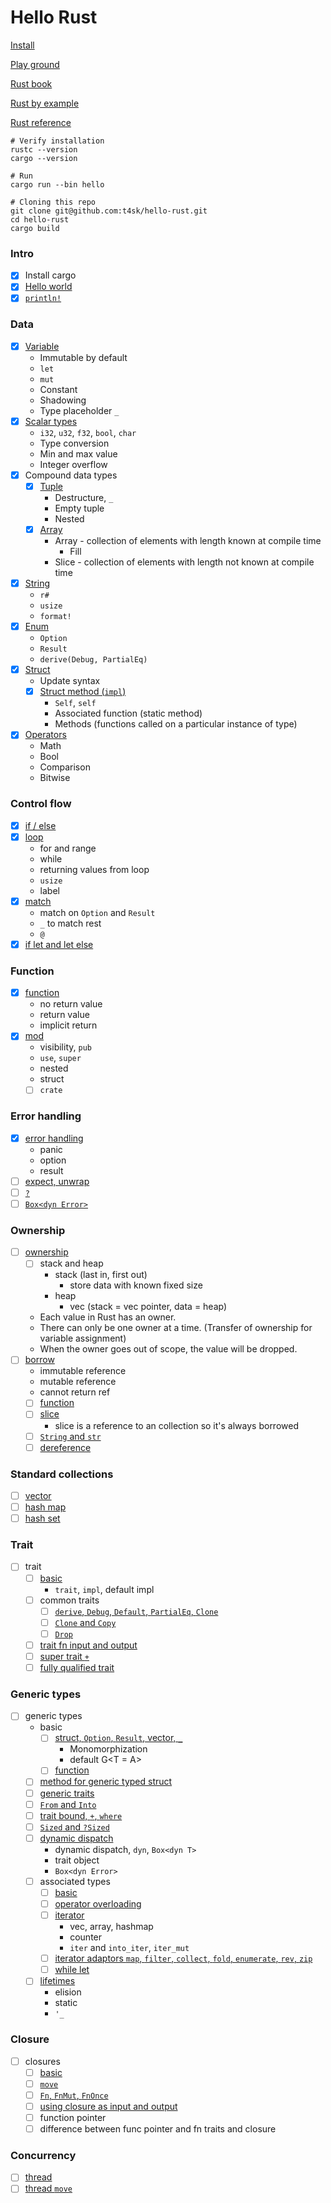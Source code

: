 # Hello Rust

[Install](https://www.rust-lang.org/tools/install)

[Play ground](https://play.rust-lang.org/?version=stable&mode=debug&edition=2021)

[Rust book](https://doc.rust-lang.org/book/title-page.html)

[Rust by example](https://doc.rust-lang.org/rust-by-example/index.html)

[Rust reference](https://doc.rust-lang.org/reference/introduction.html)

```shell
# Verify installation
rustc --version
cargo --version

# Run
cargo run --bin hello

# Cloning this repo
git clone git@github.com:t4sk/hello-rust.git
cd hello-rust
cargo build
```

### Intro

- [x] Install cargo
- [x] [Hello world](./src/bin/hello.rs)
- [x] [`println!`](./src/bin/print.rs)

### Data

- [x] [Variable](./src/bin/variable.rs)
  - Immutable by default
  - `let`
  - `mut`
  - Constant
  - Shadowing
  - Type placeholder `_`
- [x] [Scalar types](./src/bin/scalar.rs)
  - `i32`, `u32`, `f32`, `bool`, `char`
  - Type conversion
  - Min and max value
  - Integer overflow
- [x] Compound data types
  - [x] [Tuple](./src/bin/tuple.rs)
    - Destructure, `_`
    - Empty tuple
    - Nested
  - [x] [Array](./src/bin/array.rs)
    - Array - collection of elements with length known at compile time
      - Fill
    - Slice - collection of elements with length not known at compile time
- [x] [String](./src/bin/string.rs)
  - `r#`
  - `usize`
  - `format!`
- [x] [Enum](./src/bin/enum.rs)
  - `Option`
  - `Result`
  - `derive(Debug, PartialEq)`
- [x] [Struct](./src/bin/struct.rs)
  - Update syntax
  - [x] [Struct method (`impl`)](./src/bin/struct_method.rs)
    - `Self`, `self`
    - Associated function (static method)
    - Methods (functions called on a particular instance of type)
- [x] [Operators](./src/bin/operators.rs)
  - Math
  - Bool
  - Comparison
  - Bitwise

### Control flow

- [x] [if / else](./src/bin/if_else.rs)
- [x] [loop](./src/bin/loop.rs)
  - for and range
  - while
  - returning values from loop
  - `usize`
  - label
- [x] [match](./src/bin/match.rs)
  - match on `Option` and `Result`
  - `_` to match rest
  - `@`
- [x] [if let and let else](./src/bin/if_let.rs)

### Function

- [x] [function](./src/bin/func.rs)
  - no return value
  - return value
  - implicit return
- [x] [mod](./src/bin/mods.rs)
  - visibility, `pub`
  - `use`, `super`
  - nested
  - struct
  - [ ] `crate`

### Error handling

- [x] [error handling](./src/bin/error.rs)
  - panic
  - option
  - result
- [ ] [expect, unwrap](./src/bin/expect.rs)
- [ ] [`?`](./src/bin/question.rs)
- [ ] [`Box<dyn Error>`](./src/bin/box_dyn_error.rs)

### Ownership

- [ ] [ownership](./src/bin/ownership.rs)
  - [ ] stack and heap
    - stack (last in, first out)
      - store data with known fixed size
    - heap
      - vec (stack = vec pointer, data = heap)
  - Each value in Rust has an owner.
  - There can only be one owner at a time. (Transfer of ownership for variable assignment)
  - When the owner goes out of scope, the value will be dropped.
- [ ] [borrow](./src/bin/borrow.rs)
  - immutable reference
  - mutable reference
  - cannot return ref
  - [ ] [function](./src/bin/borrow_func.rs)
  - [ ] [slice](./src/bin/borrow_slice.rs)
    - slice is a reference to an collection so it's always borrowed
  - [ ] [`String` and `str`](./src/bin/borrow_string_str.rs)
  - [ ] [dereference](./src/bin/borrow_deref.rs)

### Standard collections

- [ ] [vector](./src/bin/vec.rs)
- [ ] [hash map](./src/bin/hash_map.rs)
- [ ] [hash set](./src/bin/hash_set.rs)

### Trait

- [ ] trait
  - [ ] [basic](./src/bin/trait_basic.rs)
    - `trait`, `impl`, default impl
  - [ ] common traits
    - [ ] [`derive`, `Debug`, `Default`, `PartialEq`, `Clone`](./src/bin/trait_common)
    - [ ] [`Clone` and `Copy`](./src/bin/trait_clone_copy.rs)
    - [ ] [`Drop`](./src/bin/trait_drop.rs)
  - [ ] [trait fn input and output](./src/bin/trait_fn_io.rs)
  - [ ] [super trait `+`](./src/bin/trait_super.rs)
  - [ ] [fully qualified trait](./src/bin/trait_qualified.rs)

### Generic types

- [ ] generic types
  - basic
    - [ ] [struct, `Option`, `Result`, vector, `_`](./src/bin/generic_data.rs)
      - Monomorphization
      - default G<T = A>
    - [ ] [function](./src/bin/generic_func.rs)
  - [ ] [method for generic typed struct](./src/bin/generic_method.rs)
  - [ ] [generic traits](./src/bin/generic_trait.rs)
  - [ ] [`From` and `Into`](./src/bin/generic_from_into.rs)
  - [ ] [trait bound, `+`, `where`](./src/bin/generic_trait_bound.rs)
  - [ ] [`Sized` and `?Sized`](./src/bin/generic_sized.rs)
  - [ ] [dynamic dispatch](./src/bin/generic_dyn_dispatch.rs)
    - dynamic dispatch, `dyn`, `Box<dyn T>`
    - trait object
    - `Box<dyn Error>`
  - [ ] associated types
    - [ ] [basic](./src/bin/generic_assoc_type.rs)
    - [ ] [operator overloading](./src/bin/generic_op_overload.rs)
    - [ ] [iterator](./src/bin/generic_iter.rs)
      - vec, array, hashmap
      - counter
      - `iter` and `into_iter`, `iter_mut`
    - [ ] [iterator adaptors `map`, `filter`, `collect`, `fold`, `enumerate`, `rev`, `zip`](./src/bin/generic_iter_adaptor.rs)
    - [ ] [while let](./src/bin/while_let.rs)
  - [ ] [lifetimes](./src/bin/generic_lifetime.rs)
    - elision
    - static
    - `'_`

### Closure

- [ ] closures
  - [ ] [basic](./src/bin/closure.rs)
  - [ ] [`move`](./src/bin/closure_move.rs)
  - [ ] [`Fn`, `FnMut`, `FnOnce`](./src/bin/closure_fn_traits.rs)
  - [ ] [using closure as input and output](./src/bin/closure_out.rs)
  - [ ] function pointer
  - [ ] difference between func pointer and fn traits and closure

### Concurrency

- [ ] [thread](./src/bin/thread.rs)
- [ ] [thread `move`](./src/bin/thread_move.rs)

